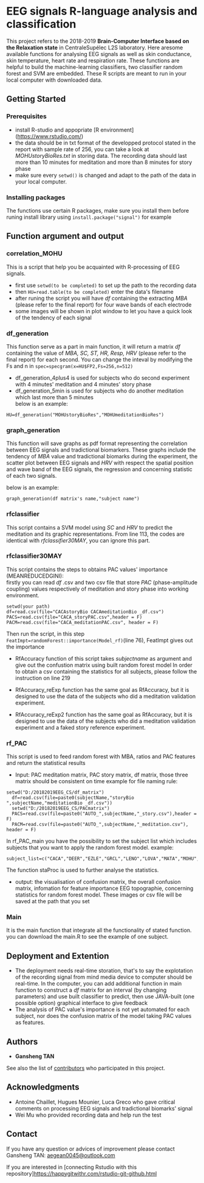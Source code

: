 # EEG signals R-language analysis and classification 

This project refers to the 2018-2019 **Brain-Computer Interface based on the Relaxation state** in CentraleSupélec L2S laboratory. Here aresome available functions for analysing EEG signals as well as skin conductance, skin temperature, heart rate and respiration rate. These functions are helpful to build the machine-learning classifiers, two classifier random forest and SVM are embedded. These R scripts are meant to run in your local computer with downloaded data.

## Getting Started

### Prerequisites
* install R-studio and appopriate [R environment] (https://www.rstudio.com/)
* the data should be in txt format of the developped protocol stated in the report with sample rate of 256, you can take a look at *MOHUstoryBioRes.txt* in storing data. The recording data should last more than 10 minutes for meditation and more than 8 minutes for story phase
* make sure every `setwd()` is changed and adapt to the path of the data in your local computer.



### Installing packages
The functions use certain R packages, make sure you install them before runing
install library using `install.package("signal")` for example



## Function argument and output

### correlation_MOHU

This is a script that help you be acquainted with R-processing of EEG signals. 
* first use `setwd(to be completed)` to set up the path to the recording data
* then `HU=read.table(to be completed)` enter the data's filename
* after runing the script you will have *df* containing the extracting *MBA* (please refer to the final report) for four wave bands of each electrode
* some images will be shown in plot window to let you have a quick look of the tendency of each signal

### df_generation
This function serve as a part in main function, it will return a matrix *df* containing the value of *MBA, SC, ST, HR, Resp, HRV* (please refer to the final report) for each second. You can change the inteval by modifying the Fs and n in `spec=specgram(x=HU$FP2,Fs=256,n=512)`
* df_generation_4plus4 is used for subjects who do second experiment with 4 minutes' meditation and 4 minutes' story phase
* df_generation_5min is used for subjects who do another meditation which last more than 5 minutes <br>
below is an example:
```
HU=df_generation("MOHUstoryBioRes","MOHUmeditationBioRes")
```
### graph_generation
This function will save graphs as pdf format representing the correlation between EEG signals and tradictional biomarkers. These graphs include the tendency of *MBA* value and tradictional biomarks during the experiment, the scatter plot between EEG signals and *HRV* with respect the spatial position and wave band of the EEG signals, the regression and concerning statistic of each two signals.

below is an example:
```
graph_generation(df matrix's name,"subject name")
```

### rfclassifier
This script contains a SVM model using *SC* and *HRV* to predict the meditation and its graphic representations. From line 113, the codes are identical with *rfclassifier30MAY*, you can ignore this part.
 
### rfclassifier30MAY
This script contains the steps to obtains PAC values' importance (MEANREDUCEDGINI):<br>
firstly you can read *df* .csv and two csv file that store *PAC* (phase-amplitude coupling) values respectively of meditation and story phase into working environment.
```
setwd(your path)
df=read.csv(file="CACAstoryBio CACAmeditationBio _df.csv")
PACS=read.csv(file="CACA_storyPAC.csv",header = F)
PACM=read.csv(file="CACA_meditationPAC.csv", header = F)
```
Then run the script, in this step `FeatImpt=randomForest::importance(Model_rf)`(line 76), FeatImpt gives out the importance<br>

* RfAccuracy function of this script takes *subjectname* as argument and give out the confustion matrix using built random forest model
In order to obtain a csv containing the statistics for all subjects, please follow the instruction on line 219

* RfAccuracy_reExp function has the same goal as RfAccuracy, but it is designed to use the data of the subjects who did a meditation validation experiment.

* RfAccuracy_reExp2 function has the same goal as RfAccuracy, but it is designed to use the data of the subjects who did a meditation validation experiment and a faked story reference experiment.

### rf_PAC
This script is used to feed random forest with MBA, ratios and PAC features and return the statistical results
* Input: PAC meditation matrix, PAC story matrix, df matrix, those three matrix should be consistent on time
example for file naming rule:
```
setwd("D:/20182019EEG_CS/df_matrix")
  df=read.csv(file=paste0(subjectName,"storyBio ",subjectName,"meditationBio _df.csv"))
  setwd("D:/20182019EEG_CS/PACmatrix")
  PACS=read.csv(file=paste0("AUTO_",subjectName,"_story.csv"),header = F)
  PACM=read.csv(file=paste0("AUTO_",subjectName,"_meditation.csv"), header = F)
```

In rf_PAC_main you have the possibility to set the subject list which includes subjects that you want to apply the random forest model.
example:
```
subject_list=c("CACA","DEER","EZLE","GRCL","LENO","LOVA","MATA","MOHU","NIJO","PAMA","PRBA","TRWI","ZAMI")
```
The function staProc is used to further analyse the statistics.

* output: the visualisation of confusion matrix, the overall confusion matrix, infomation for feature importance EEG topographie, concerning statistics for random forest model. These images or csv file will be saved at the path that you set


### Main
It is the main function that integrate all the functionality of stated function. you can download the main.R to see the example of one subject.



## Deployment and Extention

* The deployment needs real-time storation, that's to say the explotation of the recording signal from mind media device to computer should be real-time. In the computer, you can add additional function in main function to construct a *df* matrix for an interval (by changing parameters) and use built classifier to predict, then use JAVA-built (one possible option) graphical interface to give feedback 
* The analysis of PAC value's importance is not yet automated for each subject, nor does the confusion matrix of the model taking PAC values as features.



## Authors

* **Gansheng TAN** 

See also the list of [contributors](https://github.com/GanshengT/EEG_R_ml_corr20182019) who participated in this project.

## Acknowledgments
* Antoine Chaillet, Hugues Mounier, Luca Greco who gave critical comments on processing EEG signals and tradictional biomarks' signal
* Wei Mu who provided recording data and help run the test


## Contact
If you have any question or advices of improvement please contact Gansheng TAN: aegean0045@outlook.com

If you are interested in [connecting Rstudio with this repository]https://happygitwithr.com/rstudio-git-github.html
